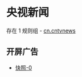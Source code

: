 # 央视新闻

存在 1 规则组 - [cn.cntvnews](/src/apps/cn.cntvnews.ts)

## 开屏广告

- [快照-0](https://i.gkd.li/import/import/12749208)
